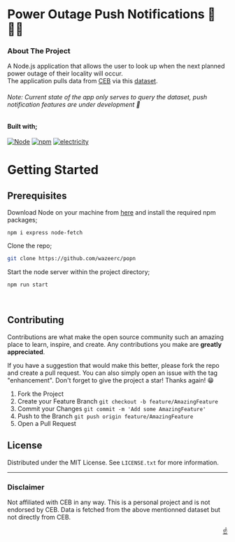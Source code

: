 <!-- ReadMe template forked from: https://github.com/othneildrew/Best-README-Template -->

<a name="readme-top"></a>
# Power Outage Push Notifications 🔌:mauritius:
<!-- ABOUT THE PROJECT -->

### About The Project

A Node.js application that allows the user to look up when the next planned power outage of their locality will occur.<br>
The application pulls data from [CEB](https://ceb.mu/customer-corner/power-outage-information) via this [dataset](https://github.com/MrSunshyne/mauritius-dataset-electricity).
###### Note: Current state of the app only serves to query the dataset, push notification features are under development 🚧 <br>

#### Built with;

[![Node][Node.js]][Node-url]
[![npm][npm]][npm-url]
[![electricity][electricity]][electricity-url]


<!-- GETTING STARTED -->
# Getting Started

## Prerequisites

Download Node on your machine from [here](https://nodejs.org/en/download/) and install the required npm packages;

  ```
  npm i express node-fetch
  ```
  
  Clone the repo;

  ```sh
  git clone https://github.com/wazeerc/popn
  ```

Start the node server within the project directory;

  ```sh
  npm run start
  ``` 
  <br>

<!-- USAGE EXAMPLES -->
<!-- ## Usage


#### Features: -->



<!-- CONTRIBUTING -->
## Contributing

Contributions are what make the open source community such an amazing place to learn, inspire, and create. Any contributions you make are **greatly appreciated**.

If you have a suggestion that would make this better, please fork the repo and create a pull request. You can also simply open an issue with the tag "enhancement".
Don't forget to give the project a star! Thanks again! 😁

1. Fork the Project
2. Create your Feature Branch `git checkout -b feature/AmazingFeature`
3. Commit your Changes `git commit -m 'Add some AmazingFeature'`
4. Push to the Branch `git push origin feature/AmazingFeature`
5. Open a Pull Request


<!-- LICENSE -->
## License

Distributed under the MIT License. See `LICENSE.txt` for more information.

---
### Disclaimer
Not affiliated with CEB in any way. This is a personal project and is not endorsed by CEB. Data is fetched from the above mentionned dataset but not directly from CEB.

<p align="right"><a href="#readme-top">☝️</a></p>


<!-- MARKDOWN LINKS & IMAGES -->
[Node.js]: https://img.shields.io/badge/node.js-000000?style=for-the-badge&logo=nodedotjs&logoColor=white
[Node-url]: https://nodejs.org/
[npm]: https://img.shields.io/badge/npm-000000?style=for-the-badge&logo=npm&logoColor=white
[npm-url]: https://www.npmjs.com/
[electricity]: https://img.shields.io/badge/%E2%9A%A1-000000?style=for-the-badge&logo=power&logoColor=white
[electricity-url]: https://
